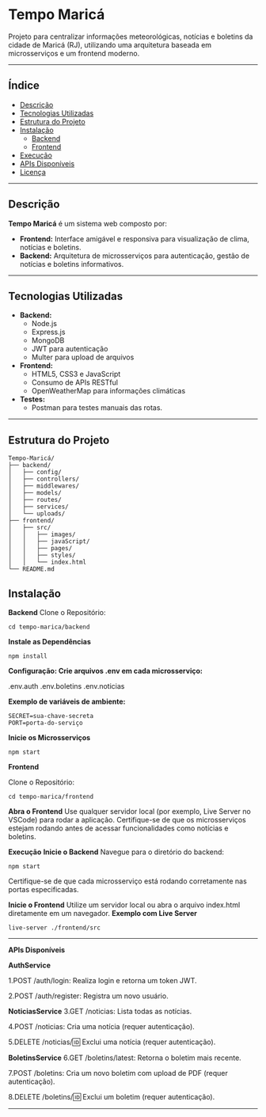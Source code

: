 # **Tempo Maricá**

Projeto para centralizar informações meteorológicas, notícias e boletins da cidade de Maricá (RJ), utilizando uma arquitetura baseada em microsserviços e um frontend moderno.

---

## **Índice**
- [Descrição](#descrição)
- [Tecnologias Utilizadas](#tecnologias-utilizadas)
- [Estrutura do Projeto](#estrutura-do-projeto)
- [Instalação](#instalação)
  - [Backend](#backend)
  - [Frontend](#frontend)
- [Execução](#execução)
- [APIs Disponíveis](#apis-disponíveis)
- [Licença](#licença)

---

## **Descrição**

**Tempo Maricá** é um sistema web composto por:
- **Frontend:** Interface amigável e responsiva para visualização de clima, notícias e boletins.
- **Backend:** Arquitetura de microsserviços para autenticação, gestão de notícias e boletins informativos.

---

## **Tecnologias Utilizadas**

- **Backend:**
  - Node.js
  - Express.js
  - MongoDB
  - JWT para autenticação
  - Multer para upload de arquivos
- **Frontend:**
  - HTML5, CSS3 e JavaScript
  - Consumo de APIs RESTful
  - OpenWeatherMap para informações climáticas
- **Testes:**
  - Postman para testes manuais das rotas.

---
## **Estrutura do Projeto**

```plaintext
Tempo-Maricá/
├── backend/
│   ├── config/
│   ├── controllers/
│   ├── middlewares/
│   ├── models/
│   ├── routes/
│   ├── services/
│   └── uploads/
├── frontend/
│   ├── src/
│   │   ├── images/
│   │   ├── javaScript/
│   │   ├── pages/
│   │   ├── styles/
│   │   └── index.html
└── README.md

```
## **Instalação**
**Backend**
Clone o Repositório:

```git clone https://github.com/seu-usuario/tempo-marica.git
cd tempo-marica/backend
```

**Instale as Dependências**

```npm install```

**Configuração: Crie arquivos .env em cada microsserviço:**

.env.auth
.env.boletins
.env.noticias

**Exemplo de variáveis de ambiente:**
```MONGO_URI=mongodb://seu-banco
SECRET=sua-chave-secreta
PORT=porta-do-serviço
```

**Inicie os Microsserviços**

```npm start```

**Frontend**

Clone o Repositório:

```git clone https://github.com/seu-usuario/tempo-marica.git
cd tempo-marica/frontend
```

**Abra o Frontend** Use qualquer servidor local (por exemplo, Live Server no VSCode) para rodar a aplicação. Certifique-se de que os microsserviços estejam rodando antes de acessar funcionalidades como notícias e boletins.

**Execução**
**Inicie o Backend**
Navegue para o diretório do backend:
```cd backend
npm start
```
Certifique-se de que cada microsserviço está rodando corretamente nas portas especificadas.

**Inicie o Frontend**
Utilize um servidor local ou abra o arquivo index.html diretamente em um navegador.
**Exemplo com Live Server**

```live-server ./frontend/src```

---
**APIs Disponíveis**

**AuthService**

1.POST /auth/login: Realiza login e retorna um token JWT.

2.POST /auth/register: Registra um novo usuário.

**NoticiasService**
3.GET /noticias: Lista todas as notícias.

4.POST /noticias: Cria uma notícia (requer autenticação).

5.DELETE /noticias/:id: Exclui uma notícia (requer autenticação).

**BoletinsService**
6.GET /boletins/latest: Retorna o boletim mais recente.

7.POST /boletins: Cria um novo boletim com upload de PDF (requer autenticação).

8.DELETE /boletins/:id: Exclui um boletim (requer autenticação).

---


